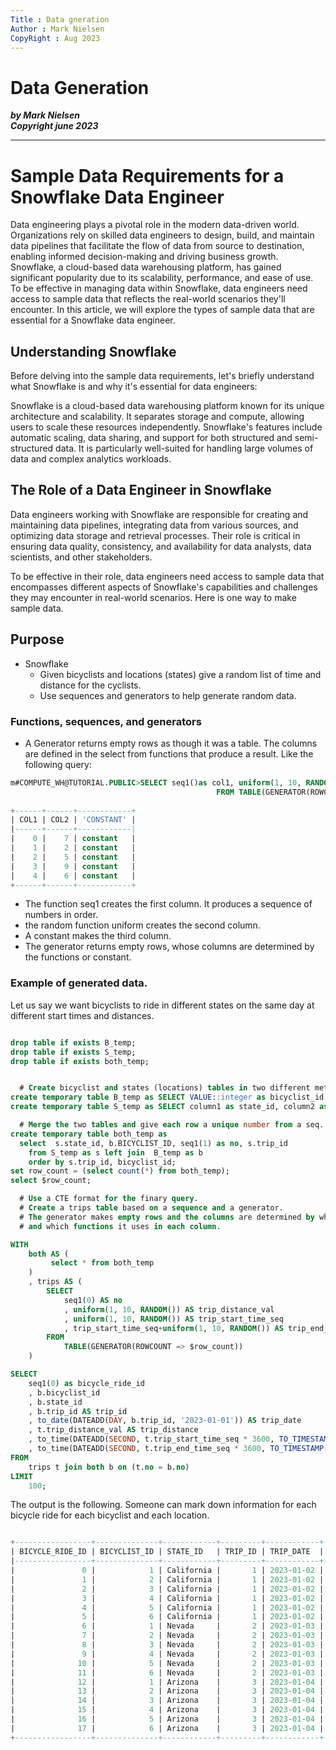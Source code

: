 ```yaml
---
Title : Data gneration
Author : Mark Nielsen
CopyRight : Aug 2023
---
```


Data Generation
===============

_**by Mark Nielsen  
Copyright june 2023**_

* * *

# Sample Data Requirements for a Snowflake Data Engineer


Data engineering plays a pivotal role in the modern data-driven world. Organizations rely on skilled data engineers to design, build, and maintain data pipelines that facilitate the flow of data from source to destination, enabling informed decision-making and driving business growth. Snowflake, a cloud-based data warehousing platform, has gained significant popularity due to its scalability, performance, and ease of use. To be effective in managing data within Snowflake, data engineers need access to sample data that reflects the real-world scenarios they'll encounter. In this article, we will explore the types of sample data that are essential for a Snowflake data engineer.

## Understanding Snowflake

Before delving into the sample data requirements, let's briefly understand what Snowflake is and why it's essential for data engineers:

Snowflake is a cloud-based data warehousing platform known for its unique architecture and scalability. It separates storage and compute, allowing users to scale these resources independently. Snowflake's features include automatic scaling, data sharing, and support for both structured and semi-structured data. It is particularly well-suited for handling large volumes of data and complex analytics workloads.

## The Role of a Data Engineer in Snowflake
Data engineers working with Snowflake are responsible for creating and maintaining data pipelines, integrating data from various sources, and optimizing data storage and retrieval processes. Their role is critical in ensuring data quality, consistency, and availability for data analysts, data scientists, and other stakeholders.

To be effective in their role, data engineers need access to sample data that encompasses different aspects of Snowflake's capabilities and challenges they may encounter in real-world scenarios. Here is one way to make sample data.

## Purpose
   * Snowflake
      * Given bicyclists and locations (states) give a random list of time and distance for the cyclists.
      * Use sequences and generators to help generate random data.


### Functions, sequences, and generators
* A Generator returns empty rows as though it was a table. The columns are defined in the select from functions that produce a result. Like the following query:
```sql
m#COMPUTE_WH@TUTORIAL.PUBLIC>SELECT seq1()as col1, uniform(1, 10, RANDOM(12)) as col2, 'constant'
                                              FROM TABLE(GENERATOR(ROWCOUNT => 5)) v;
                                               
+------+------+------------+
| COL1 | COL2 | 'CONSTANT' |
|------+------+------------|
|    0 |    7 | constant   |
|    1 |    2 | constant   |
|    2 |    5 | constant   |
|    3 |    9 | constant   |
|    4 |    6 | constant   |
+------+------+------------+
```

   * The function seq1 creates the first column. It produces a sequence of numbers in order. 
   * the random function uniform creates the second column.
   * A constant makes the third column. 
   * The generator returns empty rows, whose columns are determined by the functions or constant. 

### Example of generated data.

Let us say we want  bicyclists to ride in  different states  on the same day at different start times and distances. 

```sql

drop table if exists B_temp;
drop table if exists S_temp;
drop table if exists both_temp;


  # Create bicyclist and states (locations) tables in two different methods. 
create temporary table B_temp as SELECT VALUE::integer as bicyclist_id FROM TABLE(SPLIT_TO_TABLE('1,2,3,4,5,6', ','));
create temporary table S_temp as SELECT column1 as state_id, column2 as trip_id FROM values ('California', 1), ('Nevada', 2), ('Arizona', 3);

  # Merge the two tables and give each row a unique number from a seq. 
create temporary table both_temp as
  select  s.state_id, b.BICYCLIST_ID, seq1(1) as no, s.trip_id
    from S_temp as s left join  B_temp as b
    order by s.trip_id, bicyclist_id;
set row_count = (select count(*) from both_temp);
select $row_count;

  # Use a CTE format for the finary query.
  # Create a trips table based on a sequence and a generator.
  # The generator makes empty rows and the columns are determined by what the select statement has
  # and which functions it uses in each column. 

WITH
    both AS (
    	 select * from both_temp
    )
    , trips AS (
        SELECT
            seq1(0) AS no
            , uniform(1, 10, RANDOM()) AS trip_distance_val
            , uniform(1, 10, RANDOM()) AS trip_start_time_seq
            , trip_start_time_seq+uniform(1, 10, RANDOM()) AS trip_end_time_seq
        FROM
            TABLE(GENERATOR(ROWCOUNT => $row_count))
    )

SELECT
    seq1(0) as bicycle_ride_id
    , b.bicyclist_id
    , b.state_id
    , b.trip_id AS trip_id
    , to_date(DATEADD(DAY, b.trip_id, '2023-01-01')) AS trip_date
    , t.trip_distance_val AS trip_distance
    , to_time(DATEADD(SECOND, t.trip_start_time_seq * 3600, TO_TIMESTAMP('00:00:00', 'HH24:MI:SS'))) AS trip_start_time
    , to_time(DATEADD(SECOND, t.trip_end_time_seq * 3600, TO_TIMESTAMP('00:00:00', 'HH24:MI:SS'))) AS trip_end_time
FROM
    trips t join both b on (t.no = b.no)
LIMIT
    100;
```

The output is the following. Someone can mark down information for each bicycle ride for each bicyclist and each location. 

```sql

+-----------------+--------------+------------+---------+------------+---------------+-----------------+---------------+
| BICYCLE_RIDE_ID | BICYCLIST_ID | STATE_ID   | TRIP_ID | TRIP_DATE  | TRIP_DISTANCE | TRIP_START_TIME | TRIP_END_TIME |
|-----------------+--------------+------------+---------+------------+---------------+-----------------+---------------|
|               0 |            1 | California |       1 | 2023-01-02 |             7 | 10:00:00        | 13:00:00      |
|               1 |            2 | California |       1 | 2023-01-02 |             7 | 08:00:00        | 18:00:00      |
|               2 |            3 | California |       1 | 2023-01-02 |            10 | 06:00:00        | 11:00:00      |
|               3 |            4 | California |       1 | 2023-01-02 |             3 | 03:00:00        | 05:00:00      |
|               4 |            5 | California |       1 | 2023-01-02 |             9 | 07:00:00        | 09:00:00      |
|               5 |            6 | California |       1 | 2023-01-02 |             3 | 04:00:00        | 10:00:00      |
|               6 |            1 | Nevada     |       2 | 2023-01-03 |             1 | 03:00:00        | 10:00:00      |
|               7 |            2 | Nevada     |       2 | 2023-01-03 |             7 | 08:00:00        | 10:00:00      |
|               8 |            3 | Nevada     |       2 | 2023-01-03 |             3 | 04:00:00        | 09:00:00      |
|               9 |            4 | Nevada     |       2 | 2023-01-03 |             6 | 09:00:00        | 16:00:00      |
|              10 |            5 | Nevada     |       2 | 2023-01-03 |             9 | 07:00:00        | 17:00:00      |
|              11 |            6 | Nevada     |       2 | 2023-01-03 |             5 | 02:00:00        | 05:00:00      |
|              12 |            1 | Arizona    |       3 | 2023-01-04 |             5 | 10:00:00        | 15:00:00      |
|              13 |            2 | Arizona    |       3 | 2023-01-04 |             2 | 09:00:00        | 13:00:00      |
|              14 |            3 | Arizona    |       3 | 2023-01-04 |             6 | 01:00:00        | 08:00:00      |
|              15 |            4 | Arizona    |       3 | 2023-01-04 |             3 | 10:00:00        | 12:00:00      |
|              16 |            5 | Arizona    |       3 | 2023-01-04 |            10 | 10:00:00        | 13:00:00      |
|              17 |            6 | Arizona    |       3 | 2023-01-04 |             7 | 01:00:00        | 03:00:00      |
+-----------------+--------------+------------+---------+------------+---------------+-----------------+---------------+

```